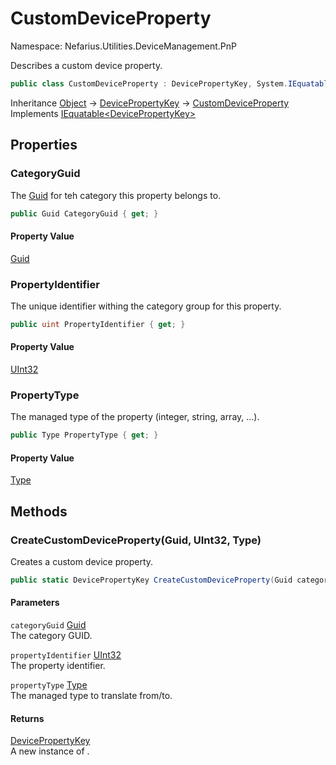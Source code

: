 # CustomDeviceProperty

Namespace: Nefarius.Utilities.DeviceManagement.PnP

Describes a custom device property.

```csharp
public class CustomDeviceProperty : DevicePropertyKey, System.IEquatable`1[[Nefarius.Utilities.DeviceManagement.PnP.DevicePropertyKey, Nefarius.Utilities.DeviceManagement, Version=1.0.0.0, Culture=neutral, PublicKeyToken=null]]
```

Inheritance [Object](https://docs.microsoft.com/en-us/dotnet/api/system.object) → [DevicePropertyKey](./nefarius.utilities.devicemanagement.pnp.devicepropertykey.md) → [CustomDeviceProperty](./nefarius.utilities.devicemanagement.pnp.customdeviceproperty.md)<br>
Implements [IEquatable&lt;DevicePropertyKey&gt;](https://docs.microsoft.com/en-us/dotnet/api/system.iequatable-1)

## Properties

### **CategoryGuid**

The [Guid](https://docs.microsoft.com/en-us/dotnet/api/system.guid) for teh category this property belongs to.

```csharp
public Guid CategoryGuid { get; }
```

#### Property Value

[Guid](https://docs.microsoft.com/en-us/dotnet/api/system.guid)<br>

### **PropertyIdentifier**

The unique identifier withing the category group for this property.

```csharp
public uint PropertyIdentifier { get; }
```

#### Property Value

[UInt32](https://docs.microsoft.com/en-us/dotnet/api/system.uint32)<br>

### **PropertyType**

The managed type of the property (integer, string, array, ...).

```csharp
public Type PropertyType { get; }
```

#### Property Value

[Type](https://docs.microsoft.com/en-us/dotnet/api/system.type)<br>

## Methods

### **CreateCustomDeviceProperty(Guid, UInt32, Type)**

Creates a custom device property.

```csharp
public static DevicePropertyKey CreateCustomDeviceProperty(Guid categoryGuid, uint propertyIdentifier, Type propertyType)
```

#### Parameters

`categoryGuid` [Guid](https://docs.microsoft.com/en-us/dotnet/api/system.guid)<br>
The category GUID.

`propertyIdentifier` [UInt32](https://docs.microsoft.com/en-us/dotnet/api/system.uint32)<br>
The property identifier.

`propertyType` [Type](https://docs.microsoft.com/en-us/dotnet/api/system.type)<br>
The managed type to translate from/to.

#### Returns

[DevicePropertyKey](./nefarius.utilities.devicemanagement.pnp.devicepropertykey.md)<br>
A new instance of .
